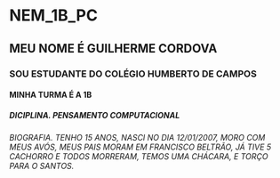 # **NEM_1B_PC**
## MEU NOME É GUILHERME CORDOVA
### SOU ESTUDANTE DO COLÉGIO HUMBERTO DE CAMPOS
#### MINHA TURMA É A 1B 
##### DICIPLINA. PENSAMENTO COMPUTACIONAL 
###### BIOGRAFIA. TENHO 15 ANOS, NASCI NO DIA 12/01/2007, MORO COM MEUS AVÓS, MEUS PAIS MORAM EM FRANCISCO BELTRÃO, JÁ TIVE 5 CACHORRO E TODOS MORRERAM, TEMOS UMA CHÁCARA, E TORÇO PARA O SANTOS.
